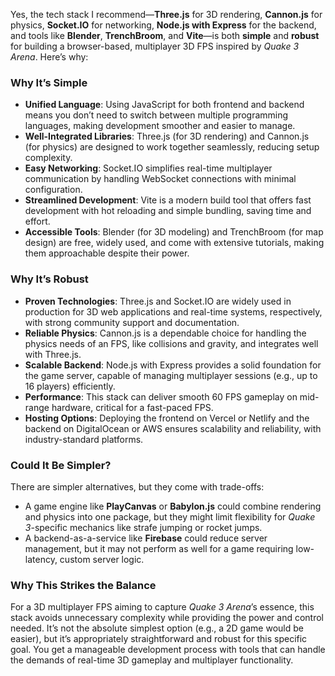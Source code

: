 Yes, the tech stack I recommend—**Three.js** for 3D rendering, **Cannon.js** for physics, **Socket.IO** for networking, **Node.js with Express** for the backend, and tools like **Blender**, **TrenchBroom**, and **Vite**—is both **simple** and **robust** for building a browser-based, multiplayer 3D FPS inspired by *Quake 3 Arena*. Here’s why:

### Why It’s Simple
- **Unified Language**: Using JavaScript for both frontend and backend means you don’t need to switch between multiple programming languages, making development smoother and easier to manage.
- **Well-Integrated Libraries**: Three.js (for 3D rendering) and Cannon.js (for physics) are designed to work together seamlessly, reducing setup complexity.
- **Easy Networking**: Socket.IO simplifies real-time multiplayer communication by handling WebSocket connections with minimal configuration.
- **Streamlined Development**: Vite is a modern build tool that offers fast development with hot reloading and simple bundling, saving time and effort.
- **Accessible Tools**: Blender (for 3D modeling) and TrenchBroom (for map design) are free, widely used, and come with extensive tutorials, making them approachable despite their power.

### Why It’s Robust
- **Proven Technologies**: Three.js and Socket.IO are widely used in production for 3D web applications and real-time systems, respectively, with strong community support and documentation.
- **Reliable Physics**: Cannon.js is a dependable choice for handling the physics needs of an FPS, like collisions and gravity, and integrates well with Three.js.
- **Scalable Backend**: Node.js with Express provides a solid foundation for the game server, capable of managing multiplayer sessions (e.g., up to 16 players) efficiently.
- **Performance**: This stack can deliver smooth 60 FPS gameplay on mid-range hardware, critical for a fast-paced FPS.
- **Hosting Options**: Deploying the frontend on Vercel or Netlify and the backend on DigitalOcean or AWS ensures scalability and reliability, with industry-standard platforms.

### Could It Be Simpler?
There are simpler alternatives, but they come with trade-offs:
- A game engine like **PlayCanvas** or **Babylon.js** could combine rendering and physics into one package, but they might limit flexibility for *Quake 3*-specific mechanics like strafe jumping or rocket jumps.
- A backend-as-a-service like **Firebase** could reduce server management, but it may not perform as well for a game requiring low-latency, custom server logic.

### Why This Strikes the Balance
For a 3D multiplayer FPS aiming to capture *Quake 3 Arena*’s essence, this stack avoids unnecessary complexity while providing the power and control needed. It’s not the absolute simplest option (e.g., a 2D game would be easier), but it’s appropriately straightforward and robust for this specific goal. You get a manageable development process with tools that can handle the demands of real-time 3D gameplay and multiplayer functionality.
